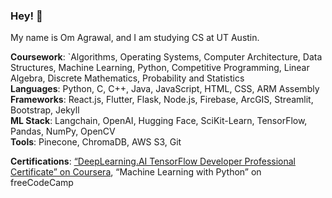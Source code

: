 ### Hey! 👋
My name is Om Agrawal, and I am studying CS at UT Austin.  <br>

**Coursework**: `Algorithms, Operating Systems, Computer Architecture, Data Structures, Machine Learning, Python, Competitive Programming, Linear Algebra, Discrete Mathematics, Probability and Statistics <br>
**Languages**: Python, C, C++, Java, JavaScript, HTML, CSS, ARM Assembly<br>
**Frameworks**: React.js, Flutter, Flask, Node.js, Firebase, ArcGIS, Streamlit, Bootstrap, Jekyll<br>
**ML Stack**: Langchain, OpenAI, Hugging Face, SciKit-Learn, TensorFlow, Pandas, NumPy, OpenCV<br>
**Tools**: Pinecone, ChromaDB, AWS S3, Git<br>

**Certifications**: [“DeepLearning.AI TensorFlow Developer Professional Certificate” on Coursera](https://drive.google.com/file/d/1fdXHl5uYvam5Oyq3fcYQz--cadqHbL1y/view?usp=sharing), “Machine Learning with Python” on freeCodeCamp
